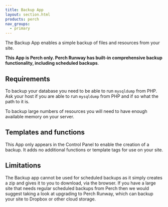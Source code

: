 ```yaml
---
title: Backup App
layout: section.html
products: perch
nav_groups:
  - primary
---
```


The Backup App enables a simple backup of files and resources from your site.

**This App is Perch only. Perch Runway has built-in comprehensive backup functionality, including scheduled backups**.

## Requirements

To backup your database you need to be able to run `mysqldump` from PHP. Ask your host if you are able to run `mysqldump` from PHP and if so what the path to it is.

To backup large numbers of resources you will need to have enough available memory on your server.

## Templates and functions

This App only appears in the Control Panel to enable the creation of a backup. It adds no additional functions or template tags for use on your site.

## Limitations

The Backup app cannot be used for scheduled backups as it simply creates a zip and gives it to you to download, via the browser. If you have a large site that needs regular scheduled backups from Perch then we would suggest taking a look at upgrading to Perch Runway, which can backup your site to Dropbox or other cloud storage.
